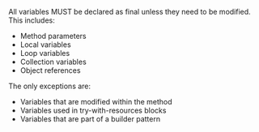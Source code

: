 All variables MUST be declared as final unless they need to be modified. This includes:
- Method parameters
- Local variables
- Loop variables
- Collection variables
- Object references

The only exceptions are:
- Variables that are modified within the method
- Variables used in try-with-resources blocks
- Variables that are part of a builder pattern 
